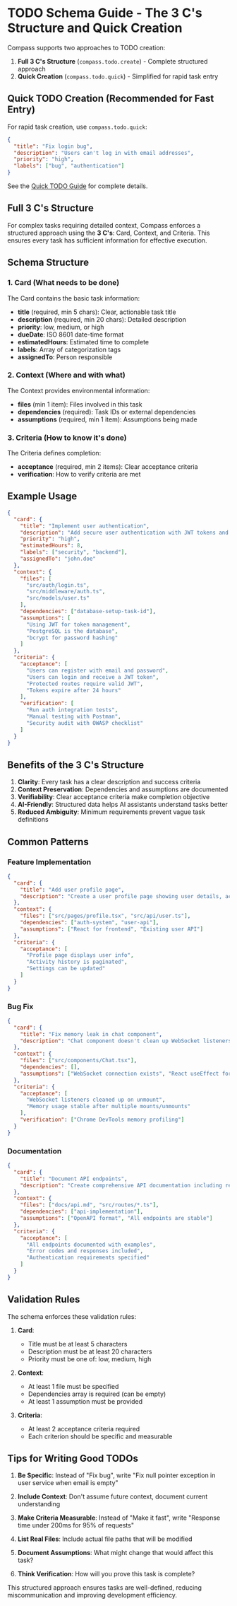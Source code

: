 # TODO Schema Guide - The 3 C's Structure and Quick Creation

Compass supports two approaches to TODO creation:

1. **Full 3 C's Structure** (`compass.todo.create`) - Complete structured approach
2. **Quick Creation** (`compass.todo.quick`) - Simplified for rapid task entry

## Quick TODO Creation (Recommended for Fast Entry)

For rapid task creation, use `compass.todo.quick`:

```json
{
  "title": "Fix login bug",
  "description": "Users can't log in with email addresses", 
  "priority": "high",
  "labels": ["bug", "authentication"]
}
```

See the [Quick TODO Guide](todo-quick-guide.md) for complete details.

## Full 3 C's Structure

For complex tasks requiring detailed context, Compass enforces a structured approach using the **3 C's**: Card, Context, and Criteria. This ensures every task has sufficient information for effective execution.

## Schema Structure

### 1. Card (What needs to be done)
The Card contains the basic task information:
- **title** (required, min 5 chars): Clear, actionable task title
- **description** (required, min 20 chars): Detailed description
- **priority**: low, medium, or high
- **dueDate**: ISO 8601 date-time format
- **estimatedHours**: Estimated time to complete
- **labels**: Array of categorization tags
- **assignedTo**: Person responsible

### 2. Context (Where and with what)
The Context provides environmental information:
- **files** (min 1 item): Files involved in this task
- **dependencies** (required): Task IDs or external dependencies
- **assumptions** (required, min 1 item): Assumptions being made

### 3. Criteria (How to know it's done)
The Criteria defines completion:
- **acceptance** (required, min 2 items): Clear acceptance criteria
- **verification**: How to verify criteria are met

## Example Usage

```json
{
  "card": {
    "title": "Implement user authentication",
    "description": "Add secure user authentication with JWT tokens and proper session management",
    "priority": "high",
    "estimatedHours": 8,
    "labels": ["security", "backend"],
    "assignedTo": "john.doe"
  },
  "context": {
    "files": [
      "src/auth/login.ts",
      "src/middleware/auth.ts",
      "src/models/user.ts"
    ],
    "dependencies": ["database-setup-task-id"],
    "assumptions": [
      "Using JWT for token management",
      "PostgreSQL is the database",
      "bcrypt for password hashing"
    ]
  },
  "criteria": {
    "acceptance": [
      "Users can register with email and password",
      "Users can login and receive a JWT token",
      "Protected routes require valid JWT",
      "Tokens expire after 24 hours"
    ],
    "verification": [
      "Run auth integration tests",
      "Manual testing with Postman",
      "Security audit with OWASP checklist"
    ]
  }
}
```

## Benefits of the 3 C's Structure

1. **Clarity**: Every task has a clear description and success criteria
2. **Context Preservation**: Dependencies and assumptions are documented
3. **Verifiability**: Clear acceptance criteria make completion objective
4. **AI-Friendly**: Structured data helps AI assistants understand tasks better
5. **Reduced Ambiguity**: Minimum requirements prevent vague task definitions

## Common Patterns

### Feature Implementation
```json
{
  "card": {
    "title": "Add user profile page",
    "description": "Create a user profile page showing user details, activity history, and settings"
  },
  "context": {
    "files": ["src/pages/profile.tsx", "src/api/user.ts"],
    "dependencies": ["auth-system", "user-api"],
    "assumptions": ["React for frontend", "Existing user API"]
  },
  "criteria": {
    "acceptance": [
      "Profile page displays user info",
      "Activity history is paginated",
      "Settings can be updated"
    ]
  }
}
```

### Bug Fix
```json
{
  "card": {
    "title": "Fix memory leak in chat component",
    "description": "Chat component doesn't clean up WebSocket listeners causing memory leak on unmount"
  },
  "context": {
    "files": ["src/components/Chat.tsx"],
    "dependencies": [],
    "assumptions": ["WebSocket connection exists", "React useEffect for lifecycle"]
  },
  "criteria": {
    "acceptance": [
      "WebSocket listeners cleaned up on unmount",
      "Memory usage stable after multiple mounts/unmounts"
    ],
    "verification": ["Chrome DevTools memory profiling"]
  }
}
```

### Documentation
```json
{
  "card": {
    "title": "Document API endpoints",
    "description": "Create comprehensive API documentation including request/response examples and error codes"
  },
  "context": {
    "files": ["docs/api.md", "src/routes/*.ts"],
    "dependencies": ["api-implementation"],
    "assumptions": ["OpenAPI format", "All endpoints are stable"]
  },
  "criteria": {
    "acceptance": [
      "All endpoints documented with examples",
      "Error codes and responses included",
      "Authentication requirements specified"
    ]
  }
}
```

## Validation Rules

The schema enforces these validation rules:

1. **Card**:
   - Title must be at least 5 characters
   - Description must be at least 20 characters
   - Priority must be one of: low, medium, high

2. **Context**:
   - At least 1 file must be specified
   - Dependencies array is required (can be empty)
   - At least 1 assumption must be provided

3. **Criteria**:
   - At least 2 acceptance criteria required
   - Each criterion should be specific and measurable

## Tips for Writing Good TODOs

1. **Be Specific**: Instead of "Fix bug", write "Fix null pointer exception in user service when email is empty"

2. **Include Context**: Don't assume future context, document current understanding

3. **Make Criteria Measurable**: Instead of "Make it fast", write "Response time under 200ms for 95% of requests"

4. **List Real Files**: Include actual file paths that will be modified

5. **Document Assumptions**: What might change that would affect this task?

6. **Think Verification**: How will you prove this task is complete?

This structured approach ensures tasks are well-defined, reducing miscommunication and improving development efficiency.